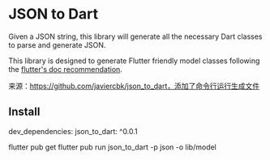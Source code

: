 # JSON to Dart

Given a JSON string, this library will generate all the necessary Dart classes to parse and generate JSON.

This library is designed to generate Flutter friendly model classes following the [flutter's doc recommendation](https://flutter.io/json/#serializing-json-manually-using-dartconvert).

来源：https://github.com/javiercbk/json_to_dart，添加了命令行运行生成文件

## Install

dev_dependencies:
  json_to_dart: ^0.0.1

  
flutter pub get
flutter pub run json_to_dart -p json -o lib/model